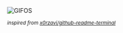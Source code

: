 <div align="justify">
<picture>
    <source media="(prefers-color-scheme: dark)" srcset="https://i.ibb.co/ZRCfXfng/output-gif.gif">
    <source media="(prefers-color-scheme: light)" srcset="https://i.ibb.co/ZRCfXfng/output-gif.gif">
    <img alt="GIFOS" src="https://i.ibb.co/ZRCfXfng/output-gif.gif">
</picture>

<sub><i>inspired from [x0rzavi/github-readme-terminal](https://github.com/x0rzavi/github-readme-terminal)</i></sub>

</div>

<!-- Image deletion URL: https://ibb.co/p6p1w1tK/e879c7fcdf583e7172fd7035acf12596 -->